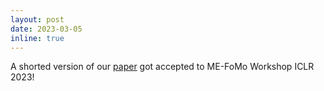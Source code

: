 ```yaml
---
layout: post
date: 2023-03-05
inline: true
---
```


A shorted version of our [paper](https://arxiv.org/abs/2301.02074) got accepted to ME-FoMo Workshop ICLR 2023!
